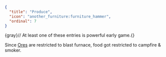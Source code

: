 ```json
{
  "title": "Produce",
  "icon": "another_furniture:furniture_hammer",
  "ordinal": 7
}
```

{gray}// At least one of these entries is powerful early game.{}


Since [Ores](^aged_lite:produce/ore) are restricted to blast furnace, food got restricted to campfire & smoker.